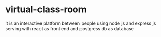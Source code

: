 # virtual-class-room
it is an interactive platform between people using node js and express js serving with react as front end and postgress db as database
